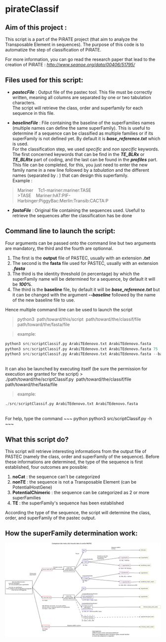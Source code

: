 # pirateClassif

## Aim of this project :

This script is a part of the PiRATE project (that aim to analyze the Transposable Element in sequences).
The purpose of this code is to automatize the step of classification of PiRATE.

For more information, you can go read the research paper that lead to the creation of PiRATE :
_http://www.seanoe.org/data/00406/51795/_

## Files used for this script:
* ***pastecFile*** : Output file of the pastec tool. This file must be correctly written, meaning all columns are separated by one or two tabulation characters.  
The script will retrieve the class, order and superfamily for each sequence in this file.

* ***baselineFile*** : File containing the baseline of the superFamilies names (multiple names can define the same superFamily). This is useful to determine if a sequence can be classified as multiple families or if its superFamily is not defined yet. By default it is ***base&#95;reference.txt*** which is used.  
For the classification step, we used _specific_ and _non specific_ keywords. The first concerned keywords that can be find in the ***TE&#95;BLRx*** or ***TE&#95;BLRtx*** part of coding, and the last can be found in the ***profiles*** part.  
This file can be completed, for this, you just need to enter the new family name in a new line followed by a _tabulation_ and the different names (separated by _:_ ) that can design this superfamily.  
Example :
> Mariner&nbsp;&nbsp;&nbsp;&nbsp;Tc1-mariner:mariner:TASE  
> &gt;TASE&nbsp;&nbsp;&nbsp;&nbsp;Mariner:hAT:PIF-Harbinger:PiggyBac:Merlin:Transib:CACTA:P

* ***fastaFile*** : Original file containing the sequences used. Usefull to retrieve the sequences after the classification has be done


## Command line to launch the script:
Four arguments can be passed onto the command line but two arguments are mandatory, the third and the fourth are optionnal.
1. The first is the **output** file of PASTEC, usually with an extension ***.txt***
2. The second is the **fasta** file used for PASTEC, usually with an extension ***.fasta***
3. The third is the identity threshold (in percentage) by which the superFamily name will be determined for a sequence, by default it will be ***100%***.
4. The third is the **baseline** file, by default it will be ***base&#95;reference.txt*** but it can be changed with the argument ***--baseline*** followed by the name of the new baseline file to use.

Hence multiple command line can be used to launch the script
>python3&nbsp;&nbsp;path/toward/this/script&nbsp;&nbsp;path/toward/the/classif/file  path/toward/the/fasta/file

>example:

~~~ python
python3 src/scriptClassif.py ArabiTEdenovo.txt ArabiTEdenovo.fasta
python3 src/scriptClassif.py ArabiTEdenovo.txt ArabiTEdenovo.fasta 75
python3 src/scriptClassif.py ArabiTEdenovo.txt ArabiTEdenovo.fasta --basline new_base_reference.txt
~~~

</br>
It can also be launched by executing itself (be sure the permission for execution are granted for the script)
> ./path/toward/the/scriptClassif.py&nbsp;&nbsp;path/toward/the/classif/file path/toward/the/fasta/file

>example:

~~~ python
./src/scriptClassif.py ArabiTEdenovo.txt ArabiTEdenovo.fasta
~~~

</br>
For help, type the command
~~~ python
python3 src/scriptClassif.py -h
~~~


## What this script do?
This script will retrieve interesting informations from the output file of PASTEC (namely the class, order and superFamily of the sequence).
Before these informations are determined, the type of the sequence is first established, four outcomes are possible:
1. **noCat** : the sequence can't be categorized
2. **nonTE** : the sequence is not a Transposable Element (can be PotentialHostGene)
3. **PotentialChimeric** : the sequence can be categorized as 2 or more superFamilies
4. **TE** : the superFamily's sequence has been established

According the type of the sequence, the script will determine the class, order, and superFamily of the pastec output.

## How the superFamily determination work:

![Comparison](./diagrammes/Diagramme_comparaison_superfamille.jpeg)
